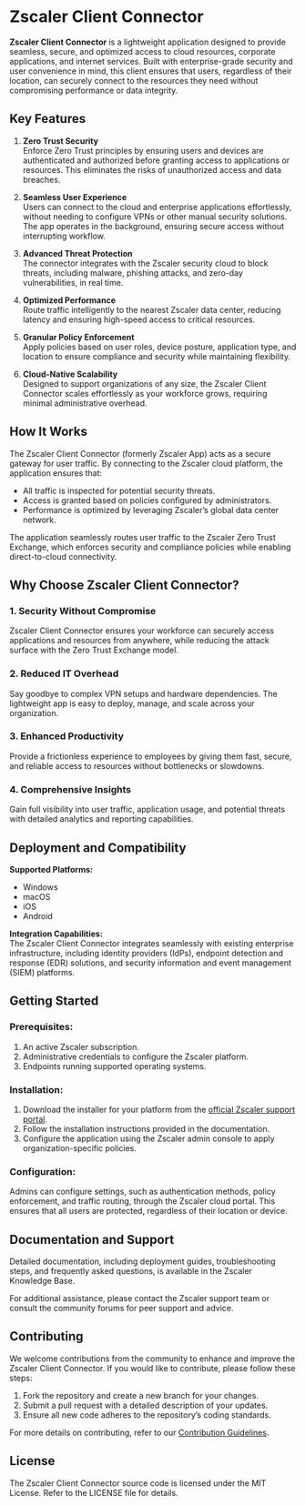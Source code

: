 # Zscaler Client Connector

**Zscaler Client Connector** is a lightweight application designed to provide seamless, secure, and optimized access to cloud resources, corporate applications, and internet services. Built with enterprise-grade security and user convenience in mind, this client ensures that users, regardless of their location, can securely connect to the resources they need without compromising performance or data integrity.

## Key Features

1. **Zero Trust Security**  
    Enforce Zero Trust principles by ensuring users and devices are authenticated and authorized before granting access to applications or resources. This eliminates the risks of unauthorized access and data breaches.
    
2. **Seamless User Experience**  
    Users can connect to the cloud and enterprise applications effortlessly, without needing to configure VPNs or other manual security solutions. The app operates in the background, ensuring secure access without interrupting workflow.
    
3. **Advanced Threat Protection**  
    The connector integrates with the Zscaler security cloud to block threats, including malware, phishing attacks, and zero-day vulnerabilities, in real time.
    
4. **Optimized Performance**  
    Route traffic intelligently to the nearest Zscaler data center, reducing latency and ensuring high-speed access to critical resources.
    
5. **Granular Policy Enforcement**  
    Apply policies based on user roles, device posture, application type, and location to ensure compliance and security while maintaining flexibility.
    
6. **Cloud-Native Scalability**  
    Designed to support organizations of any size, the Zscaler Client Connector scales effortlessly as your workforce grows, requiring minimal administrative overhead.
    

## How It Works

The Zscaler Client Connector (formerly Zscaler App) acts as a secure gateway for user traffic. By connecting to the Zscaler cloud platform, the application ensures that:

- All traffic is inspected for potential security threats.
- Access is granted based on policies configured by administrators.
- Performance is optimized by leveraging Zscaler’s global data center network.

The application seamlessly routes user traffic to the Zscaler Zero Trust Exchange, which enforces security and compliance policies while enabling direct-to-cloud connectivity.

## Why Choose Zscaler Client Connector?

### 1. **Security Without Compromise**

Zscaler Client Connector ensures your workforce can securely access applications and resources from anywhere, while reducing the attack surface with the Zero Trust Exchange model.

### 2. **Reduced IT Overhead**

Say goodbye to complex VPN setups and hardware dependencies. The lightweight app is easy to deploy, manage, and scale across your organization.

### 3. **Enhanced Productivity**

Provide a frictionless experience to employees by giving them fast, secure, and reliable access to resources without bottlenecks or slowdowns.

### 4. **Comprehensive Insights**

Gain full visibility into user traffic, application usage, and potential threats with detailed analytics and reporting capabilities.

## Deployment and Compatibility

**Supported Platforms:**

- Windows
- macOS
- iOS
- Android

**Integration Capabilities:**  
The Zscaler Client Connector integrates seamlessly with existing enterprise infrastructure, including identity providers (IdPs), endpoint detection and response (EDR) solutions, and security information and event management (SIEM) platforms.

## Getting Started

### Prerequisites:

1. An active Zscaler subscription.
2. Administrative credentials to configure the Zscaler platform.
3. Endpoints running supported operating systems.

### Installation:

1. Download the installer for your platform from the [official Zscaler support portal](https://www.zscaler.com/).
2. Follow the installation instructions provided in the documentation.
3. Configure the application using the Zscaler admin console to apply organization-specific policies.

### Configuration:

Admins can configure settings, such as authentication methods, policy enforcement, and traffic routing, through the Zscaler cloud portal. This ensures that all users are protected, regardless of their location or device.

## Documentation and Support

Detailed documentation, including deployment guides, troubleshooting steps, and frequently asked questions, is available in the Zscaler Knowledge Base.

For additional assistance, please contact the Zscaler support team or consult the community forums for peer support and advice.

## Contributing

We welcome contributions from the community to enhance and improve the Zscaler Client Connector. If you would like to contribute, please follow these steps:

1. Fork the repository and create a new branch for your changes.
2. Submit a pull request with a detailed description of your updates.
3. Ensure all new code adheres to the repository’s coding standards.

For more details on contributing, refer to our [Contribution Guidelines](CONTRIBUTING.md).

## License

The Zscaler Client Connector source code is licensed under the MIT License. Refer to the LICENSE file for details.
